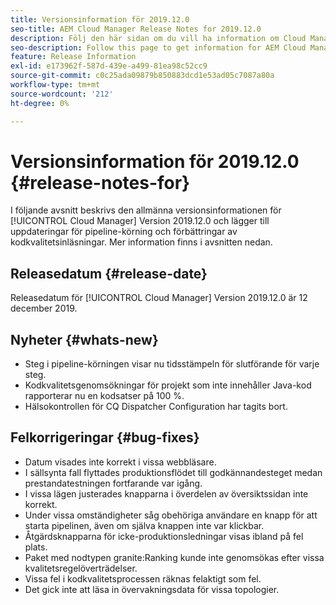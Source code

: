 ```yaml
---
title: Versionsinformation för 2019.12.0
seo-title: AEM Cloud Manager Release Notes for 2019.12.0
description: Följ den här sidan om du vill ha information om Cloud Manager version 2019.12.0.
seo-description: Follow this page to get information for AEM Cloud Manager Release 2019.12.0.
feature: Release Information
exl-id: e173962f-587d-439e-a499-81ea98c52cc9
source-git-commit: c0c25ada09879b850883dcd1e53ad05c7087a80a
workflow-type: tm+mt
source-wordcount: '212'
ht-degree: 0%

---
```


# Versionsinformation för 2019.12.0 {#release-notes-for}

I följande avsnitt beskrivs den allmänna versionsinformationen för [!UICONTROL Cloud Manager] Version 2019.12.0 och lägger till uppdateringar för pipeline-körning och förbättringar av kodkvalitetsinläsningar.
Mer information finns i avsnitten nedan.

## Releasedatum {#release-date}

Releasedatum för [!UICONTROL Cloud Manager] Version 2019.12.0 är 12 december 2019.

## Nyheter {#whats-new}

* Steg i pipeline-körningen visar nu tidsstämpeln för slutförande för varje steg.
* Kodkvalitetsgenomsökningar för projekt som inte innehåller Java-kod rapporterar nu en kodsatser på 100 %.
* Hälsokontrollen för CQ Dispatcher Configuration har tagits bort.

## Felkorrigeringar {#bug-fixes}

* Datum visades inte korrekt i vissa webbläsare.
* I sällsynta fall flyttades produktionsflödet till godkännandesteget medan prestandatestningen fortfarande var igång.
* I vissa lägen justerades knapparna i överdelen av översiktssidan inte korrekt.
* Under vissa omständigheter såg obehöriga användare en knapp för att starta pipelinen, även om själva knappen inte var klickbar.
* Åtgärdsknapparna för icke-produktionsledningar visas ibland på fel plats.
* Paket med nodtypen granite:Ranking kunde inte genomsökas efter vissa kvalitetsregelöverträdelser.
* Vissa fel i kodkvalitetsprocessen räknas felaktigt som fel.
* Det gick inte att läsa in övervakningsdata för vissa topologier.
